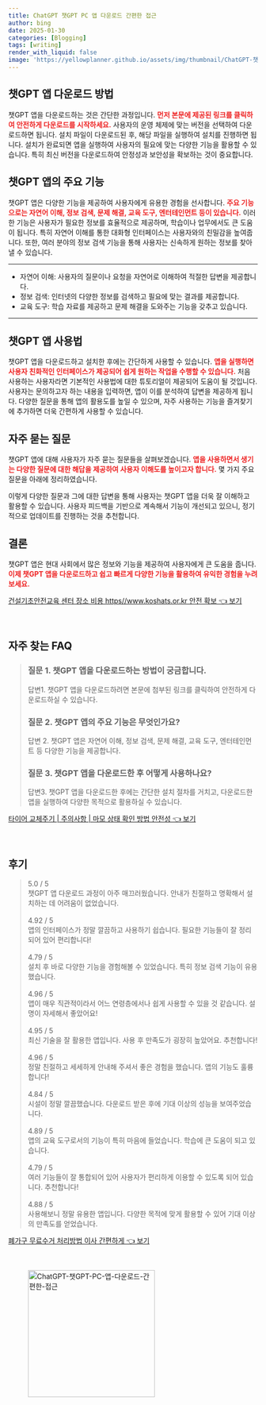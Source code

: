 ```yaml
---
title: ChatGPT 챗GPT PC 앱 다운로드 간편한 접근
author: bing
date: 2025-01-30
categories: [Blogging]
tags: [writing]
render_with_liquid: false
image: 'https://yellowplanner.github.io/assets/img/thumbnail/ChatGPT-챗GPT-PC-앱-다운로드-간편한-접근.webp'
---
```



<h2 id='챗GPT_앱_다운로드_방법'>챗GPT 앱 다운로드 방법</h2>

<p>챗GPT 앱을 다운로드하는 것은 간단한 과정입니다. <b><span style="color: #ee2323;">먼저 본문에 제공된 링크를 클릭하여 안전하게 다운로드를 시작하세요.</span></b> 사용자의 운영 체제에 맞는 버전을 선택하여 다운로드하면 됩니다. 설치 파일이 다운로드된 후, 해당 파일을 실행하여 설치를 진행하면 됩니다. 설치가 완료되면 앱을 실행하여 사용자의 필요에 맞는 다양한 기능을 활용할 수 있습니다. 특히 최신 버전을 다운로드하여 안정성과 보안성을 확보하는 것이 중요합니다.</p>

<h2 id='챗GPT_앱의_주요_기능'>챗GPT 앱의 주요 기능</h2>

<p>챗GPT 앱은 다양한 기능을 제공하여 사용자에게 유용한 경험을 선사합니다. <b><span style="color: #ee2323;">주요 기능으로는 자연어 이해, 정보 검색, 문제 해결, 교육 도구, 엔터테인먼트 등이 있습니다.</span></b> 이러한 기능은 사용자가 필요한 정보를 효율적으로 제공하며, 학습이나 업무에서도 큰 도움이 됩니다. 특히 자연어 이해를 통한 대화형 인터페이스는 사용자와의 친밀감을 높여줍니다. 또한, 여러 분야의 정보 검색 기능을 통해 사용자는 신속하게 원하는 정보를 찾아낼 수 있습니다.</p>

<hr />

<ul>
    <li>자연어 이해: 사용자의 질문이나 요청을 자연어로 이해하여 적절한 답변을 제공합니다.</li>
    <li>정보 검색: 인터넷의 다양한 정보를 검색하고 필요에 맞는 결과를 제공합니다.</li>
    <li>교육 도구: 학습 자료를 제공하고 문제 해결을 도와주는 기능을 갖추고 있습니다.</li>
</ul>

<hr />

<h2 id='챗GPT_앱_사용법'>챗GPT 앱 사용법</h2>

<p>챗GPT 앱을 다운로드하고 설치한 후에는 간단하게 사용할 수 있습니다. <b><span style="color: #ee2323;">앱을 실행하면 사용자 친화적인 인터페이스가 제공되어 쉽게 원하는 작업을 수행할 수 있습니다.</span></b> 처음 사용하는 사용자라면 기본적인 사용법에 대한 튜토리얼이 제공되어 도움이 될 것입니다. 사용자는 문의하고자 하는 내용을 입력하면, 앱이 이를 분석하여 답변을 제공하게 됩니다. 다양한 질문을 통해 앱의 활용도를 높일 수 있으며, 자주 사용하는 기능을 즐겨찾기에 추가하면 더욱 간편하게 사용할 수 있습니다.</p>

<h2 id='자주_묻는_질문'>자주 묻는 질문</h2>

<p>챗GPT 앱에 대해 사용자가 자주 묻는 질문들을 살펴보겠습니다. <b><span style="color: #ee2323;">앱을 사용하면서 생기는 다양한 질문에 대한 해답을 제공하여 사용자 이해도를 높이고자 합니다.</span></b> 몇 가지 주요 질문을 아래에 정리하였습니다.</p>

<p>이렇게 다양한 질문과 그에 대한 답변을 통해 사용자는 챗GPT 앱을 더욱 잘 이해하고 활용할 수 있습니다. 사용자 피드백을 기반으로 계속해서 기능이 개선되고 있으니, 정기적으로 업데이트를 진행하는 것을 추천합니다.</p>

<h2 id='결론'>결론</h2>

<p>챗GPT 앱은 현대 사회에서 많은 정보와 기능을 제공하여 사용자에게 큰 도움을 줍니다. <b><span style="color: #ee2323;">이제 챗GPT 앱을 다운로드하고 쉽고 빠르게 다양한 기능을 활용하여 유익한 경험을 누려보세요.</span></b></p>


<p><a class="click-button" title="건설기초안전교육 센터 장소 비용 https//www.koshats.or.kr 안전 확보" href="https://yellowplanner.github.io/posts/%EA%B1%B4%EC%84%A4%EA%B8%B0%EC%B4%88%EC%95%88%EC%A0%84%EA%B5%90%EC%9C%A1-%EC%84%BC%ED%84%B0-%EC%9E%A5%EC%86%8C-%EB%B9%84%EC%9A%A9-httpswww.koshats.or.kr-%EC%95%88%EC%A0%84-%ED%99%95%EB%B3%B4/" rel="dofollow">건설기초안전교육 센터 장소 비용 https//www.koshats.or.kr 안전 확보 👈 보기</a></p><br>
<h2 id='자주_찾는_FAQ'>자주 찾는 FAQ</h2>
<div itemscope="" itemtype="https://schema.org/FAQPage"> 
<blockquote> 
<div itemscope="" itemprop="mainEntity" itemtype="https://schema.org/Question"> 
<h3 itemprop="name">질문 1. 챗GPT 앱을 다운로드하는 방법이 궁금합니다.</h3> 
<div itemscope="" itemprop="acceptedAnswer" itemtype="https://schema.org/Answer"> 
<span itemprop="text"> 
<p>답변1. 챗GPT 앱을 다운로드하려면 본문에 첨부된 링크를 클릭하여 안전하게 다운로드하실 수 있습니다.</p> 
</span> 
</div> 
</div> 

<div itemscope="" itemprop="mainEntity" itemtype="https://schema.org/Question"> 
<h3 itemprop="name">질문 2. 챗GPT 앱의 주요 기능은 무엇인가요?</h3> 
<div itemscope="" itemprop="acceptedAnswer" itemtype="https://schema.org/Answer"> 
<span itemprop="text"> 
<p>답변 2. 챗GPT 앱은 자연어 이해, 정보 검색, 문제 해결, 교육 도구, 엔터테인먼트 등 다양한 기능을 제공합니다.</p> 
</span> 
</div> 
</div> 

<div itemscope="" itemprop="mainEntity" itemtype="https://schema.org/Question"> 
<h3 itemprop="name">질문 3. 챗GPT 앱을 다운로드한 후 어떻게 사용하나요?</h3> 
<div itemscope="" itemprop="acceptedAnswer" itemtype="https://schema.org/Answer"> 
<span itemprop="text"> 
<p>답변3. 챗GPT 앱을 다운로드한 후에는 간단한 설치 절차를 거치고, 다운로드한 앱을 실행하여 다양한 목적으로 활용하실 수 있습니다.</p> 
</span> 
</div> 
</div> 
</blockquote> 
</div>
<p><a class="click-button" title="타이어 교체주기 | 주의사항 | 마모 상태 확인 방법 안전성" href="https://yellowplanner.github.io/posts/%ED%83%80%EC%9D%B4%EC%96%B4-%EA%B5%90%EC%B2%B4%EC%A3%BC%EA%B8%B0-%EC%A3%BC%EC%9D%98%EC%82%AC%ED%95%AD-%EB%A7%88%EB%AA%A8-%EC%83%81%ED%83%9C-%ED%99%95%EC%9D%B8-%EB%B0%A9%EB%B2%95-%EC%95%88%EC%A0%84%EC%84%B1/" rel="dofollow">타이어 교체주기 | 주의사항 | 마모 상태 확인 방법 안전성 👈 보기</a></p><br>
<h2 id='후기'>후기</h2>
<div itemscope itemtype="https://schema.org/Product">
  <blockquote>
  <div itemprop="review" itemscope itemtype="https://schema.org/Review">
      <div itemprop="reviewRating" itemscope itemtype="https://schema.org/Rating"> <span itemprop="ratingValue">5.0</span> / <span itemprop="bestRating">5</span> </div>
      <span itemprop="reviewBody">챗GPT 앱 다운로드 과정이 아주 매끄러웠습니다. 안내가 친절하고 명확해서 설치하는 데 어려움이 없었습니다.</span>
  </div>
  <br>
  <div itemprop="review" itemscope itemtype="https://schema.org/Review">
      <div itemprop="reviewRating" itemscope itemtype="https://schema.org/Rating"> <span itemprop="ratingValue">4.92</span> / <span itemprop="bestRating">5</span> </div>
      <span itemprop="reviewBody">앱의 인터페이스가 정말 깔끔하고 사용하기 쉽습니다. 필요한 기능들이 잘 정리되어 있어 편리합니다!</span>
  </div>
  <br>
  <div itemprop="review" itemscope itemtype="https://schema.org/Review">
      <div itemprop="reviewRating" itemscope itemtype="https://schema.org/Rating"> <span itemprop="ratingValue">4.79</span> / <span itemprop="bestRating">5</span> </div>
      <span itemprop="reviewBody">설치 후 바로 다양한 기능을 경험해볼 수 있었습니다. 특히 정보 검색 기능이 유용했습니다.</span>
  </div>
  <br>
  <div itemprop="review" itemscope itemtype="https://schema.org/Review">
      <div itemprop="reviewRating" itemscope itemtype="https://schema.org/Rating"> <span itemprop="ratingValue">4.96</span> / <span itemprop="bestRating">5</span> </div>
      <span itemprop="reviewBody">앱이 매우 직관적이라서 어느 연령층에서나 쉽게 사용할 수 있을 것 같습니다. 설명이 자세해서 좋았어요!</span>
  </div>
  <br>
  <div itemprop="review" itemscope itemtype="https://schema.org/Review">
      <div itemprop="reviewRating" itemscope itemtype="https://schema.org/Rating"> <span itemprop="ratingValue">4.95</span> / <span itemprop="bestRating">5</span> </div>
      <span itemprop="reviewBody">최신 기술을 잘 활용한 앱입니다. 사용 후 만족도가 굉장히 높았어요. 추천합니다!</span>
  </div>
  <br>
  <div itemprop="review" itemscope itemtype="https://schema.org/Review">
      <div itemprop="reviewRating" itemscope itemtype="https://schema.org/Rating"> <span itemprop="ratingValue">4.96</span> / <span itemprop="bestRating">5</span> </div>
      <span itemprop="reviewBody">정말 친절하고 세세하게 안내해 주셔서 좋은 경험을 했습니다. 앱의 기능도 훌륭합니다!</span>
  </div>
  <br>
  <div itemprop="review" itemscope itemtype="https://schema.org/Review">
      <div itemprop="reviewRating" itemscope itemtype="https://schema.org/Rating"> <span itemprop="ratingValue">4.84</span> / <span itemprop="bestRating">5</span> </div>
      <span itemprop="reviewBody">시설이 정말 깔끔했습니다. 다운로드 받은 후에 기대 이상의 성능을 보여주었습니다.</span>
  </div>
  <br>
  <div itemprop="review" itemscope itemtype="https://schema.org/Review">
      <div itemprop="reviewRating" itemscope itemtype="https://schema.org/Rating"> <span itemprop="ratingValue">4.89</span> / <span itemprop="bestRating">5</span> </div>
      <span itemprop="reviewBody">앱의 교육 도구로서의 기능이 특히 마음에 들었습니다. 학습에 큰 도움이 되고 있습니다.</span>
  </div>
  <br>
  <div itemprop="review" itemscope itemtype="https://schema.org/Review">
      <div itemprop="reviewRating" itemscope itemtype="https://schema.org/Rating"> <span itemprop="ratingValue">4.79</span> / <span itemprop="bestRating">5</span> </div>
      <span itemprop="reviewBody">여러 기능들이 잘 통합되어 있어 사용자가 편리하게 이용할 수 있도록 되어 있습니다. 추천합니다!</span>
  </div>
  <br>
  <div itemprop="review" itemscope itemtype="https://schema.org/Review">
      <div itemprop="reviewRating" itemscope itemtype="https://schema.org/Rating"> <span itemprop="ratingValue">4.88</span> / <span itemprop="bestRating">5</span> </div>
      <span itemprop="reviewBody">사용해보니 정말 유용한 앱입니다. 다양한 목적에 맞게 활용할 수 있어 기대 이상의 만족도를 얻었습니다.</span>
  </div>
  </blockquote>
</div>
<p><a class="click-button" title="폐가구 무료수거 처리방법 이사 간편하게" href="https://yellowplanner.github.io/posts/%ED%8F%90%EA%B0%80%EA%B5%AC-%EB%AC%B4%EB%A3%8C%EC%88%98%EA%B1%B0-%EC%B2%98%EB%A6%AC%EB%B0%A9%EB%B2%95-%EC%9D%B4%EC%82%AC-%EA%B0%84%ED%8E%B8%ED%95%98%EA%B2%8C/" rel="dofollow">폐가구 무료수거 처리방법 이사 간편하게 👈 보기</a></p><br>
<figure class="image"><img src="https://yellowplanner.github.io/assets/img/thumbnail/ChatGPT-챗GPT-PC-앱-다운로드-간편한-접근.webp" alt="ChatGPT-챗GPT-PC-앱-다운로드-간편한-접근" width="256" height="256"></figure>